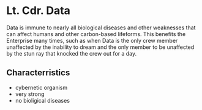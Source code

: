 # Lt. Cdr. Data

Data is immune to nearly all biological diseases and other weaknesses that can affect humans and other carbon-based lifeforms. This benefits the Enterprise many times, such as when Data is the only crew member unaffected by the inability to dream and the only member to be unaffected by the stun ray that knocked the crew out for a day.

## Characterristics

- cybernetic organism
- very strong
- no bioligical diseases